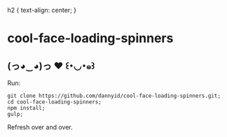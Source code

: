 h2 { text-align: center; }

# cool-face-loading-spinners
## (っ◕‿◕)っ ♥ ꒰･◡･๑꒱

Run: 

    git clone https://github.com/dannyid/cool-face-loading-spinners.git;
    cd cool-face-loading-spinners;
    npm install;
    gulp;

Refresh over and over.

